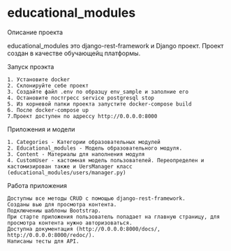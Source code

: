 # educational_modules


Описание проекта

educational_modules это django-rest-framework и Django проект. Проект создан в качестве обучающейц платформы.

Запуск проэкта

    1. Установите docker
    2. Склонируйте себе проект 
    3. Cоздайте файл .env по образцу env_sample и заполние его
    4. Остановите постгресс service postgresql stop
    5. Из корневой папки проекта запустите docker-compose build
    6. После docker-compose up
    7.Проект доступен по адрессу http://0.0.0.0:8000



Приложения и модели

    1. Categories - Категории образовательных модулей
    2. Educational_modules - Модель образовательного модуля.
    3. Content - Материалы для наполнения модуля
    4. CustomUser - кастомная модель пользователей. Переопределен и кастомизирован также и UersManager класс (educational_modules/users/manager.py)


Работа приложения

    Доступны все методы CRUD с помощью django-rest-framework.
    Созданы вью для просмотра контента.
    Подключениы шаблоны Bootstrap.
    При старте приложения пользователь попадает на главную страницу, для просмотра контента нужно авторизоваться.
    Доступна документация (http://0.0.0.0:8000/docs/, http://0.0.0.0:8000/redoc/).
    Написаны тесты для API.
